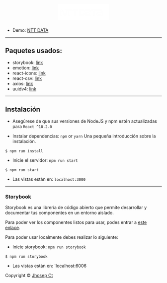 <h1 align="center" width="100%">
  <picture>
    <source media="(prefers-color-scheme: dark)" srcset="https://github.com/jhosepct/Reto-Salesforce-NTT-DATA/blob/main/logo.webp">
    <img width="33%" alt="NTT DATA" src="https://github.com/jhosepct/Reto-Salesforce-NTT-DATA/blob/main/logo.webp"> 
  </picture>
</h1>

- Demo: [NTT DATA](https://reto-salesforce-ntt-data.vercel.app/)

---

## Paquetes usados:

- storybook: [link](https://storybook.js.org/)
- emotion: [link](https://emotion.sh/docs/introduction)
- react-icons: [link](https://react-icons.github.io/react-icons/)
- react-csv: [link](https://www.npmjs.com/package/react-csv)
- axios: [link](https://axios-http.com/)
- uuidv4: [link](https://github.com/thenativeweb/uuidv4)

---

## Instalación

- Asegúrese de que sus versiones de NodeJS y npm estén actualizadas para `React ^18.2.0`

- Instalar dependencias: `npm` or `yarn`
  Una pequeña introducción sobre la instalación.

```
$ npm run install
```

- Inicie el servidor: `npm run start`

```
$ npm run start
```

- Las vistas están en: `localhost:3000`

---

### Storybook

Storybook es una librería de código abierto que permite desarrollar y documentar tus componentes en un entorno aislado.

Para poder ver los componentes listos para usar, podes entrar a [este enlace](https://storybook-two-tau.vercel.app).

Para poder usar localmente debes realizar lo siguiente:

- Inicie storybook: `npm run storybook`

```
$ npm run storybook
```

- Las vistas están en: `localhost:6006

Copyright © [Jhosep Ct](https://github.com/jhosepct)
